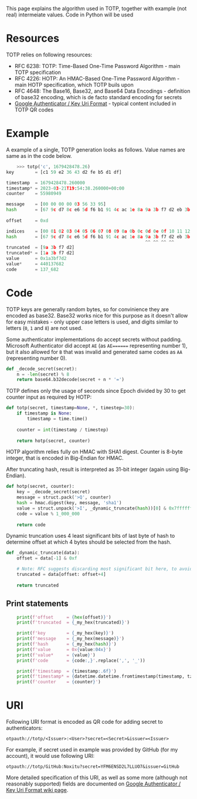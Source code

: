 This page explains the algorithm used in TOTP, together with example (not real) intermeiate values. Code in Python will be used

# Resources

TOTP relies on following resources:

 - RFC 6238: TOTP: Time-Based One-Time Password Algorithm - main TOTP specification
 - RFC 4226: HOTP: An HMAC-Based One-Time Password Algorithm - main HOTP specification, which TOTP buils upon
 - RFC 4648: The Base16, Base32, and Base64 Data Encodings - definition of base32 encoding, which is de facto standard encoding for secrets
 - [Google Authenticator / Key Uri Format](https://github.com/google/google-authenticator/wiki/Key-Uri-Format) - typical content included in TOTP QR codes

# Example

A example of a single, TOTP generation looks as follows. Value names are same as in the code below.

```py
    >>> totp('c', 1679428478.26)
key        = [c1 59 e2 36 43 d2 fe b5 d1 df]

timestamp  = 1679428478.260000
timestamp* = 2023-03-21T19:54:38.260000+00:00
counter    = 55980949

message    = [00 00 00 00 03 56 33 95]
hash       = [67 9c d7 8c e6 5d f6 b1 91 4c ac 1e 8a 9a 3b f7 d2 eb 3b cd]
                                                                        ^ 
offset     = 0xd

indices    = [00 01 02 03 04 05 06 07 08 09 0a 0b 0c 0d 0e 0f 10 11 12 13]
hash       = [67 9c d7 8c e6 5d f6 b1 91 4c ac 1e 8a 9a 3b f7 d2 eb 3b cd]
                                                     ^^ ^^ ^^ ^^
truncated  = [9a 3b f7 d2]
truncated* = [1a 3b f7 d2]
value      = 0x1a3bf7d2
value*     = 440137682
code       = 137_682
```

# Code

TOTP keys are generally random bytes, so for convinience they are encoded as base32. Base32 works nice for this purpose as it doesn't allow for easy mistakes - only upper case letters is used, and digits similar to letters (`0`, `1` and `8`) are not used.

Some authenticator implementations do accept secrets without padding. Microsoft Authenticator did accept `AE` (as `AE======` representing number 1), but it also allowed for `B` that was invalid and generated same codes as `AA` (representing number 0).

```py
def _decode_secret(secret):
    n = -len(secret) % 8
    return base64.b32decode(secret + n * '=')
```

TOTP defines only the usage of seconds since Epoch divided by 30 to get counter input as required by HOTP:

```py
def totp(secret, timestamp=None, *, timestep=30):
    if timestamp is None:
        timestamp = time.time()
    
    counter = int(timestamp / timestep)
    
    return hotp(secret, counter)
```

HOTP algorithm relies fully on HMAC with SHA1 digest. Counter is 8-byte integer, that is encoded in Big-Endian for HMAC.

After truncating hash, result is interpreted as 31-bit integer (again using Big-Endian).

```py
def hotp(secret, counter):
    key = _decode_secret(secret)
    message = struct.pack('>Q', counter)
    hash = hmac.digest(key, message, 'sha1')
    value = struct.unpack('>I', _dynamic_truncate(hash))[0] & 0x7fffffff
    code = value % 1_000_000
    
    return code
```

Dynamic truncation uses 4 least significant bits of last byte of hash to determine offset at which 4 bytes should be selected from the hash.

```py
def _dynamic_truncate(data):
    offset = data[-1] & 0xf

    # Note: RFC suggests discarding most significant bit here, to avoid problems with sign.
    truncated = data[offset: offset+4]
    
    return truncated
```

## Print statements

```py
    print(f'offset     = {hex(offset)}')
    print(f'truncated  = {_my_hex(truncated)}')

    print(f'key        = {_my_hex(key)}')
    print(f'message    = {_my_hex(message)}')
    print(f'hash       = {_my_hex(hash)}')
    print(f'value      = 0x{value:04x}')
    print(f'value*     = {value}')
    print(f'code       = {code:,}'.replace(',', '_'))

    print(f'timestamp  = {timestamp:.6f}')
    print(f'timestamp* = {datetime.datetime.fromtimestamp(timestamp, tz=datetime.timezone.utc).isoformat()}')
    print(f'counter    = {counter}')
```

# URI

Following URI format is encoded as QR code for adding secret to authenticators:

    otpauth://totp/<Issuer>:<User>?secret=<Secret>&issuer=<Issuer>
    
For example, if secret used in example was provided by GitHub (for my account), it would use following URI:

    otpauth://totp/GitHub:Noxitu?secret=YFM6ENSD2L7LLUO7&issuer=GitHub

More detailed specification of this URI, as well as some more (although not reasonably supported) fields are documented on [Google Authenticator / Key Uri Format wiki page](https://github.com/google/google-authenticator/wiki/Key-Uri-Format).
